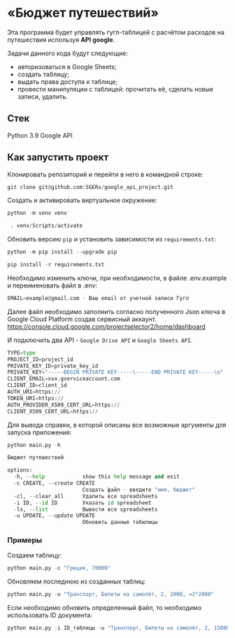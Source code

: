# «Бюджет путешествий»

Эта программа будет управлять гугл-таблицей c расчётом расходов на путешествия используя **API google**.

Задачи данного кода будут следующие:

- авторизоваться в Google Sheets;
- создать таблицу;
- выдать права доступа к таблице;
- провести манипуляции с таблицей: прочитать её, сделать новые записи, удалить.

## Стек

Python 3.9
Google API

## Как запустить проект

Клонировать репозиторий и перейти в него в командной строке:

```python
git clone git@github.com:SGERx/google_api_project.git
```

Cоздать и активировать виртуальное окружение:

```python
python -m venv venv
```

```python
 . venv/Scripts/activate
```

Обновить версию ```pip``` и установить зависимости из ```requirements.txt```:

```python
python -m pip install --upgrade pip
```

```python
pip install -r requirements.txt
```

Необходимо изменить ключи, при необходимости, в файле .env.example и переименовать файл в .env:

```python
EMAIL=example@gmail.com - Ваш email от учетной записи Гугл
```

Далее файл необходимо заполнить согласно полученного Json ключа в Google Cloud Platform создав сервисный аккаунт. <https://console.cloud.google.com/projectselector2/home/dashboard>

И подключить два API - ```Google Drive API``` и ```Google Sheets API```.

```python
TYPE=type
PROJECT_ID=project_id
PRIVATE_KEY_ID=private_key_id
PRIVATE_KEY="-----BEGIN PRIVATE KEY-----\-----END PRIVATE KEY-----\n"
CLIENT_EMAIL=xxx.gserviceaccount.com
CLIENT_ID=client_id
AUTH_URI=https://
TOKEN_URI=https://
AUTH_PROVIDER_X509_CERT_URL=https://
CLIENT_X509_CERT_URL=https://
```

Для вывода справки, в которой описаны все возможные аргументы для запуска приложения:

```python
python main.py -h
```

```python
Бюджет путешествий

options:
  -h, --help            show this help message and exit
  -c CREATE, --create CREATE
                        Создать файл - введите "имя, бюджет"
  -cl, --clear_all      Удалить все spreadsheets
  -i ID, --id ID        Указать id spreadsheet
  -ls, --list           Вывести все spreadsheets
  -u UPDATE, --update UPDATE
                        Обновить данные табилицы
```

### Примеры

Создаем таблицу:

```python
python main.py -c "Греция, 70000"
```

Обновляем последнюю из созданных таблиц:

```python
python main.py -u "Транспорт, Билеты на самолёт, 2, 2000, =2*2000"
```

Если необходимо обновить определенный файл, то необходимо использовать ID документа:

```python
python main.py -i ID_таблицы -u "Транспорт, Билеты на самолёт, 2, 15000, =2*15000"
```

